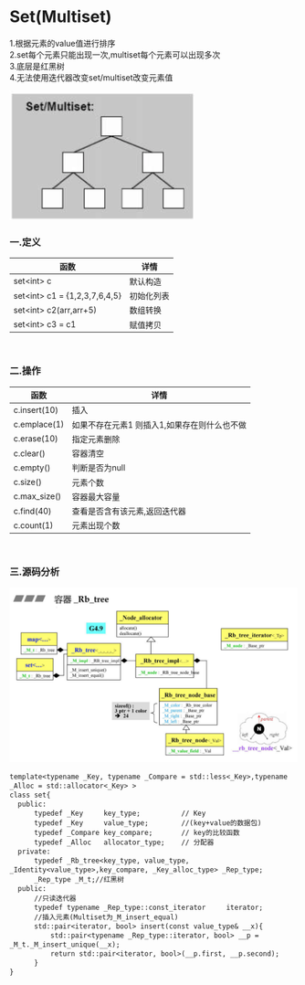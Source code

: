 # Set(Multiset)

1.根据元素的value值进行排序<br>
2.set每个元素只能出现一次,multiset每个元素可以出现多次<br>
3.底层是红黑树<br>
4.无法使用迭代器改变set/multiset改变元素值

![](../../img/14.png)

### 一.定义

函数|详情
--|--
set<int\> c|默认构造
set<int\> c1 = {1,2,3,7,6,4,5}|初始化列表
set<int\> c2(arr,arr+5)|数组转换
set<int\> c3 = c1|赋值拷贝

<br>

### 二.操作

函数|详情
--|--
c.insert(10)|插入
c.emplace(1)|如果不存在元素1 则插入1,如果存在则什么也不做
c.erase(10)|指定元素删除
c.clear()|容器清空
c.empty()|判断是否为null
c.size()|元素个数
c.max_size()|容器最大容量
c.find(40)|查看是否含有该元素,返回迭代器
c.count(1)|元素出现个数

<br>

### 三.源码分析

![](../../img/15.png)

```
template<typename _Key, typename _Compare = std::less<_Key>,typename _Alloc = std::allocator<_Key> >
class set{
  public:
      typedef _Key     key_type;          // Key
      typedef _Key     value_type;        //(key+value的数据包)
      typedef _Compare key_compare;       // key的比较函数
      typedef _Alloc   allocator_type;    // 分配器
  private:
      typedef _Rb_tree<key_type, value_type, _Identity<value_type>,key_compare, _Key_alloc_type> _Rep_type;
      _Rep_type _M_t;//红黑树
  public:
      //只读迭代器
      typedef typename _Rep_type::const_iterator	 iterator;
      //插入元素(Multiset为_M_insert_equal)
      std::pair<iterator, bool> insert(const value_type& __x){
          std::pair<typename _Rep_type::iterator, bool> __p = _M_t._M_insert_unique(__x);
          return std::pair<iterator, bool>(__p.first, __p.second);
      }
}
```
